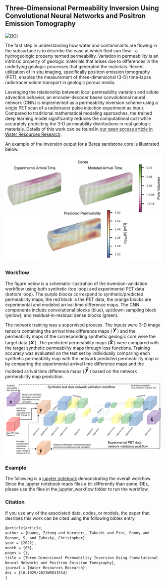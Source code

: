 ## Three-Dimensional Permeability Inversion Using Convolutional Neural Networks and Positron Emission Tomography
[![DOI](https://zenodo.org/badge/265937462.svg)](https://zenodo.org/badge/latestdoi/265937462)

The first step in understanding how water and contaminants are flowing in the subsurface is to describe the ease at which fluid can flow—a hydrogeologic property termed permeability. Variation in permeability is an intrinsic property of geologic materials that arises due to differences in the underlying geologic processes that generated the materials. Recent utilization of in situ imaging, specifically positron emission tomography (PET), enables the measurement of three-dimensional (3-D) time-lapse radiotracer solute transport in geologic porous media. 

Leveraging the relationship between local permeability variation and solute advection behavior, an encoder-decoder based convolutional neural network (CNN) is implemented as a permeability inversion scheme using a single PET scan of a radiotracer pulse injection experiment as input. Compared to traditional mathematical modeling approaches, the trained deep learning model significantly reduces the computational cost while accurately predicting the 3-D permeability distributions in real geologic materials. Details of this work can be found in <a href="https://doi.org/10.1029/2021WR031554">our open access article in Water Resources Research</a>.

An example of the inversion output for a Berea sandstone core is illustrated below.
<p align="center">
<img src="./CNN_final_version/Figures/f9_Ber.jpg" width="800px"></img>
</p>

### Workflow
The figure below is a schematic illustration of the inversion-validation workflow using both synthetic (top loop) and experimental PET data (bottom loop). The purple blocks correspond to synthetic/predicted permeability maps, the red block is the PET data, the orange blocks are experimental and modeled arrival time difference maps. The CNN components include convolutional blocks (blue), up/down-sampling block (yellow), and residual-in-residual dense blocks (green).


The network training was a supervised process. The inputs were 3-D image tensors containing the arrival time difference maps (<img src="./CNN_final_version/Figures/y.gif"></img>) and the permeability maps of the corresponding synthetic geologic core were the target data (<img src="./CNN_final_version/Figures/x.gif"></img>). The predicted permeability maps (<img src="./CNN_final_version/Figures/x_hat.gif"></img>) were compared with the target synthetic permeability maps through loss functions. Training accuracy was evaluated on the test set by individually comparing each synthetic permeability map with the network predicted permeability map or by comparing the experimental arrival time difference maps and the modeled arrival time difference maps (<img src="./CNN_final_version/Figures/yhat.gif"></img>) based on the network permeability map prediction.
<p align="center">
<img src="./CNN_final_version/Figures/workflow_figv2.jpg" width="800px"></img>
</p>

### Example
The following is a <a href="https://github.com/zahasky/Neural_network_inversion/blob/master/CNN_final_version/jupyter_workflow/LoopValidation.ipynb">jupyter notebook</a> demonstrating the overall workflow. Since the jupyter notebook reads files a bit differently than some IDEs, please use the files in the jupyter_workflow folder to run the workflow. 

### Citation
If you use any of the associated data, codes, or models, the paper that desribes this work can be cited using the following bibtex entry.
```
@article{article,
author = {Huang, Zitong and Kurotori, Takeshi and Pini, Ronny and Benson, S. and Zahasky, Christopher},
year = {2022},
month = {03},
pages = {},
title = {Three‐Dimensional Permeability Inversion Using Convolutional Neural Networks and Positron Emission Tomography},
journal = {Water Resources Research},
doi = {10.1029/2021WR031554}
}
```
